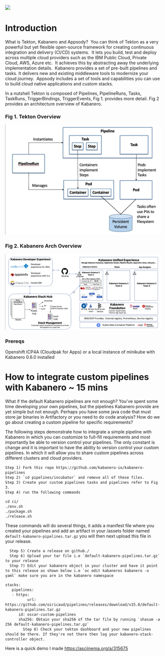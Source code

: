 ![](https://raw.githubusercontent.com/kabanero-io/kabanero-website/master/src/main/content/img/Kabanero_Logo_Hero.png)

# Introduction
What is Tekton, Kabanero and Appsody?  You can think of Tekton as a very powerful but yet flexible open-source framework for creating continuous integration and delivery (CI/CD) systems.  It lets you build, test and deploy across multiple cloud providers such as the IBM Public Cloud, Private Cloud, AWS, Azure etc.  It achieves this by abstracting away the underlying implementation details.  Kabanero provides a set of pre-built pipelines and tasks. It delivers new and existing middleware tools to modernize your cloud journey.  Appsody includes a set of tools and capabilities you can use to build cloud native applications and custom stacks.


In a nutshell Tekton is composed of Pipelines, PipelineRuns, Tasks, TaskRuns, TriggerBindings, TriggerEvents, Fig 1. provides more detail. Fig 2 provides an architecture overview of Kabanero.


### Fig 1. Tekton Overview
![alt tag](img/tekton.png "Tekton") 

### Fig 2. Kabanero Arch Overview
![alt tag](img/kabanero-arch.png "Kabanero") 


### Prereqs
Openshift ICP4A (Cloudpak for Apps) or a local instance of minikube with Kabanero 0.6.0 installed


# How to integrate custom pipelines with Kabanero ~ 15 mins 
What if the default Kabanero pipelines are not enough? You've spent some time developing your own pipelines, but the pipelines Kabanero provide are yet simple but not enough. Perhaps you have some java code that must store jar binaries in Artifactory or you need to do code analysis? How do we go about creating a custom pipeline for specific requirements? 


The following steps demonstrate how to integrate a simple pipeline with Kabanero in which you can customize to full-fill requirements and most importantly be able to version control your pipelines. The only constant is change and it is important to have the ability to version control your custom pipelines. In which it will allow you to share custom pipelines across different clusters and cloud providers. 


    Step 1) Fork this repo https://github.com/kabanero-io/kabanero-pipelines
    Step 2) `cd pipelines/incubator` and remove all of these files.
    Step 3) Create your custom pipelines tasks and pipelines refer to Fig 3.
    Step 4) run the following commands 
  ```
  cd ci/
  ./env.sh
  ./package.sh
  ./release.sh  
  ```
These commands will do several things, it adds a manifest file where you created your pipelines and add an artifact in your /assets folder named `default-kabanero-pipelines.tar.gz` you will then next upload this file in your release.

      Step 5) Create a release on github./
      Step 6) Upload your tar file i.e `default-kabanero-pipelines.tar.gz` to your release
      Step 7) Edit your kabanero object in your cluster and have it point to this release as shown below i.e `oc edit kabaneros kabanero -o yaml` make sure you are in the kabanero namespace

```
stacks: 
   pipelines:
   - https: 
          url: https://github.com/oiricaud/pipelines/releases/download/v15.0/default-kabanero-pipelines.tar.gz
      id: oscar-custom-pipelines
      sha256: Obtain your sha256 of the tar file by running `shasum -a 256 default-kabanero-pipelines.tar.gz`
        Step 8) Check your tekton dashboard and your new pipelines should be there. If they're not there then log your kabanero-stack-controller object.        
```

Here is a quick demo I made https://asciinema.org/a/315675
